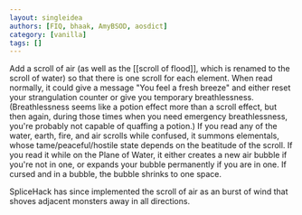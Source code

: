 ```yaml
---
layout: singleidea
authors: [FIQ, bhaak, AmyBSOD, aosdict]
category: [vanilla]
tags: []
---
```

Add a scroll of air (as well as the [[scroll of flood]], which is renamed to the scroll of water) so that there is one scroll for each element. When read normally, it could give a message "You feel a fresh breeze" and either reset your strangulation counter or give you temporary breathlessness. (Breathlessness seems like a potion effect more than a scroll effect, but then again, during those times when you need emergency breathlessness, you're probably not capable of quaffing a potion.)  If you read any of the water, earth, fire, and air scrolls while confused, it summons elementals, whose tame/peaceful/hostile state depends on the beatitude of the scroll. If you read it while on the Plane of Water, it either creates a new air bubble if you're not in one, or expands your bubble permanently if you are in one. If cursed and in a bubble, the bubble shrinks to one space.

SpliceHack has since implemented the scroll of air as an burst of wind that shoves adjacent monsters away in all directions.

